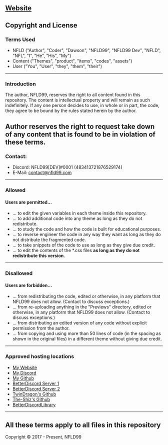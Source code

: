 [Website](https://nfld99.com)
---
## Copyright and License
### Terms Used
- NFLD ("Author", "Coder", "Dawson", "NFLD99", "NFLD99 Dev", "NFLD", "NFL", "I", "He", "His", "My")
- Content ("Themes", "product", "items", "codes", "assets")
- User ("You", "User", "they", "them", "their")
---
### Introduction
The author, NFLD99, reserves the right to all content found in this repository. The content is intellectual property and will remain as such indefinitely. If any one person decides to use, in whole or in part, the code, they agree to be bound by the rules stated herein by the author.

Author reserves the right to request take down of any content that is found to be in violation of these terms.
---
### Contact:
+ Discord: NFLD99[DEV]#0001 (483413721876529174)
+ E-Mail: contact@nfld99.com
---
### Allowed
#### Users are permitted...
- ... to edit the given variables in each theme inside this repository.
- ... to add additional code into any theme as long as they do not redistribute.
- ... to study the code and how the code is built for educational purposes.
- ... to reverse engineer the code in any way they want as long as they do not distribute the fragmented code.
- ... to take snippets of the code to use as long as they give due credit.
- ... to edit the contents of the *.css files **as long as they do not redistribute this version**.
---
### Disallowed
#### Users are forbidden...
- ... from redistributing the code, edited or otherwise, in any platform that NFLD99 does not allow. (Contact to discuss exceptions.)
- ... from re-uploading anything in the "Previews" directory, edited or otherwise, in any platform that NFLD99 does not allow. (Contact to discuss exceptions.)
- ... from distributing an edited version of any code without explicit permission from the author.
- ... from copying and using more than 50 lines of code (in the spacing as shown in the original files) in a different theme without giving due credit.
---
### Approved hosting locations
- [My Website](https://nfld99.com/)  
- [My Discord](https://nfld99.com/discord)  
- [My Github](https://nfld99.com/github)  
- [BetterDiscord Server 1](https://nfld99.com/BD1)  
- [BetterDiscord Server 2](https://nfld99.com/BD2)  
- [TwinDragon's Github](https://github.com/TwinDragon)  
- [The-Shiz's Github](https://github.com/The-Shiz)  
- [BetterDiscordLibrary](https://betterdiscordlibrary.com/developers/NFLD99)  
---
**All these terms apply to all files in this repository**
---
Copyright © 2017 - Present, NFLD99
